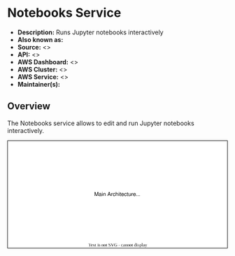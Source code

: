 # Notebooks Service

- **Description:** Runs Jupyter notebooks interactively
- **Also known as:**
- **Source:** <>
- **API:** <>
- **AWS Dashboard:** <>
- **AWS Cluster:** <>
- **AWS Service:** <>
- **Maintainer(s):**

## Overview

<!-- Brief introduction with an overview of the module. -->

The Notebooks service allows to edit and run Jupyter notebooks interactively.

![Notebooks Service - Main Architecture](resources/1_main.drawio.svg)

<!-- Here are some of the key technologies utilized for the infrastructure:

- The idea is to mention details about the AWS services, such as the service utilizes **AWS XXXXXXX** service orchestrated via **AWS YYYYYYYYY**.  -->
